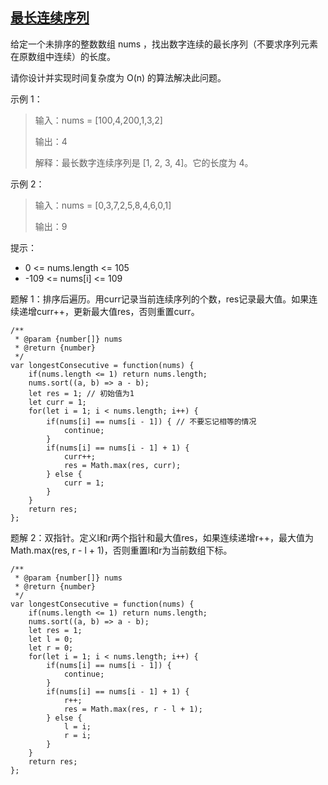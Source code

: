 ## [最长连续序列](https://leetcode-cn.com/problems/longest-consecutive-sequence/)
给定一个未排序的整数数组 nums ，找出数字连续的最长序列（不要求序列元素在原数组中连续）的长度。

请你设计并实现时间复杂度为 O(n) 的算法解决此问题。


示例 1：

>  输入：nums = [100,4,200,1,3,2]
> 
>  输出：4
> 
>  解释：最长数字连续序列是 [1, 2, 3, 4]。它的长度为 4。

示例 2：

>  输入：nums = [0,3,7,2,5,8,4,6,0,1]
> 
>  输出：9

提示：
+ 0 <= nums.length <= 105
+ -109 <= nums[i] <= 109


题解 1：排序后遍历。用curr记录当前连续序列的个数，res记录最大值。如果连续递增curr++，更新最大值res，否则重置curr。
```
/**
 * @param {number[]} nums
 * @return {number}
 */
var longestConsecutive = function(nums) {
    if(nums.length <= 1) return nums.length;
    nums.sort((a, b) => a - b);
    let res = 1; // 初始值为1
    let curr = 1;
    for(let i = 1; i < nums.length; i++) {
        if(nums[i] == nums[i - 1]) { // 不要忘记相等的情况
            continue;
        }
        if(nums[i] == nums[i - 1] + 1) {
            curr++;
            res = Math.max(res, curr);
        } else {
            curr = 1;
        }
    }
    return res;
};
```

题解 2：双指针。定义l和r两个指针和最大值res，如果连续递增r++，最大值为Math.max(res, r - l + 1)，否则重置l和r为当前数组下标。
```
/**
 * @param {number[]} nums
 * @return {number}
 */
var longestConsecutive = function(nums) {
    if(nums.length <= 1) return nums.length;
    nums.sort((a, b) => a - b);
    let res = 1;
    let l = 0;
    let r = 0;
    for(let i = 1; i < nums.length; i++) {
        if(nums[i] == nums[i - 1]) {
            continue;
        }
        if(nums[i] == nums[i - 1] + 1) {
            r++;
            res = Math.max(res, r - l + 1);
        } else {
            l = i;
            r = i;
        }
    }
    return res;
};
```